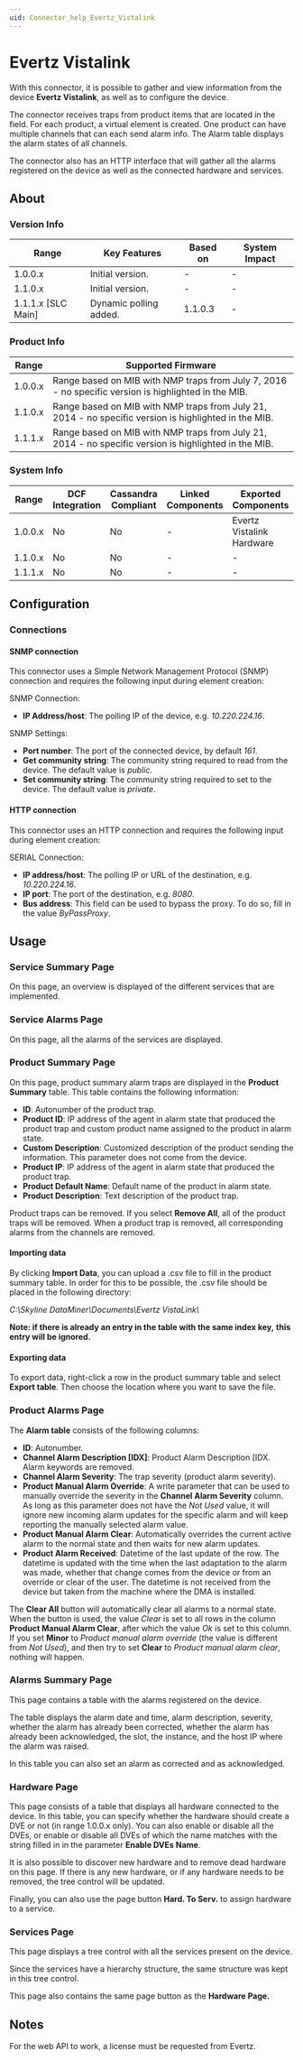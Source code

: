 ```yaml
---
uid: Connector_help_Evertz_Vistalink
---
```


# Evertz Vistalink

With this connector, it is possible to gather and view information from the device **Evertz Vistalink**, as well as to configure the device.

The connector receives traps from product items that are located in the field. For each product, a virtual element is created. One product can have multiple channels that can each send alarm info. The Alarm table displays the alarm states of all channels.

The connector also has an HTTP interface that will gather all the alarms registered on the device as well as the connected hardware and services.

## About

### Version Info

| **Range**            | **Key Features**       | **Based on** | **System Impact** |
|----------------------|------------------------|--------------|-------------------|
| 1.0.0.x              | Initial version.       | -            | -                 |
| 1.1.0.x              | Initial version.       | -            | -                 |
| 1.1.1.x [SLC Main]   | Dynamic polling added. | 1.1.0.3      | -                 |

### Product Info

| Range     | Supported Firmware                                                                                    |
|-----------|-------------------------------------------------------------------------------------------------------|
| 1.0.0.x   | Range based on MIB with NMP traps from July 7, 2016 - no specific version is highlighted in the MIB.  |
| 1.1.0.x   | Range based on MIB with NMP traps from July 21, 2014 - no specific version is highlighted in the MIB. |
| 1.1.1.x   | Range based on MIB with NMP traps from July 21, 2014 - no specific version is highlighted in the MIB. |

### System Info

| Range     | DCF Integration     | Cassandra Compliant     | Linked Components     | Exported Components       |
|-----------|---------------------|-------------------------|-----------------------|---------------------------|
| 1.0.0.x   | No                  | No                      | -                     | Evertz Vistalink Hardware |
| 1.1.0.x   | No                  | No                      | -                     | -                         |
| 1.1.1.x   | No                  | No                      | -                     | -                         |

## Configuration

### Connections

#### SNMP connection

This connector uses a Simple Network Management Protocol (SNMP) connection and requires the following input during element creation:

SNMP Connection:

- **IP Address/host**: The polling IP of the device, e.g. *10.220.224.16*.

SNMP Settings:

- **Port number**: The port of the connected device, by default *161*.
- **Get community string**: The community string required to read from the device. The default value is *public*.
- **Set community string**: The community string required to set to the device. The default value is *private*.

#### HTTP connection

This connector uses an HTTP connection and requires the following input during element creation:

SERIAL Connection:

- **IP address/host**: The polling IP or URL of the destination, e.g. *10.220.224.16*.
- **IP port**: The port of the destination, e.g. *8080*.
- **Bus address**: This field can be used to bypass the proxy. To do so, fill in the value *ByPassProxy*.

## Usage

### Service Summary Page

On this page, an overview is displayed of the different services that are implemented.

### Service Alarms Page

On this page, all the alarms of the services are displayed.

### Product Summary Page

On this page, product summary alarm traps are displayed in the **Product Summary** table. This table contains the following information:

- **ID**: Autonumber of the product trap.
- **Product ID**: IP address of the agent in alarm state that produced the product trap and custom product name assigned to the product in alarm state.
- **Custom Description**: Customized description of the product sending the information. This parameter does not come from the device.
- **Product IP**: IP address of the agent in alarm state that produced the product trap.
- **Product Default Name**: Default name of the product in alarm state.
- **Product Description**: Text description of the product trap.

Product traps can be removed. If you select **Remove All**, all of the product traps will be removed. When a product trap is removed, all corresponding alarms from the channels are removed.

#### Importing data

By clicking **Import Data**, you can upload a .csv file to fill in the product summary table. In order for this to be possible, the .csv file should be placed in the following directory:

*C:\Skyline DataMiner\Documents\Evertz VistaLink\\*

**Note: if there is already an entry in the table with the same index key,** **this** **entry will be ignored.**

#### Exporting data

To export data, right-click a row in the product summary table and select **Export table**. Then choose the location where you want to save the file.

### Product Alarms Page

The **Alarm table** consists of the following columns:

- **ID**: Autonumber.
- **Channel Alarm Description \[IDX\]**: Product Alarm Description \[IDX. Alarm keywords are removed.
- **Channel Alarm Severity**: The trap severity (product alarm severity).
- **Product Manual Alarm Override**: A write parameter that can be used to manually override the severity in the **Channel Alarm Severity** column. As long as this parameter does not have the *Not Used* value, it will ignore new incoming alarm updates for the specific alarm and will keep reporting the manually selected alarm value.
- **Product Manual Alarm Clear**: Automatically overrides the current active alarm to the normal state and then waits for new alarm updates.
- **Product Alarm Received**: Datetime of the last update of the row. The datetime is updated with the time when the last adaptation to the alarm was made, whether that change comes from the device or from an override or clear of the user. The datetime is not received from the device but taken from the machine where the DMA is installed.

The **Clear All** button will automatically clear all alarms to a normal state. When the button is used, the value *Clear* is set to all rows in the column **Product Manual Alarm Clear**, after which the value *Ok* is set to this column. If you set **Minor** to *Product manual alarm override* (the value is different from *Not Used*), and then try to set **Clear** to *Product manual alarm clear*, nothing will happen.

### Alarms Summary Page

This page contains a table with the alarms registered on the device.

The table displays the alarm date and time, alarm description, severity, whether the alarm has already been corrected, whether the alarm has already been acknowledged, the slot, the instance, and the host IP where the alarm was raised.

In this table you can also set an alarm as corrected and as acknowledged.

### Hardware Page

This page consists of a table that displays all hardware connected to the device. In this table, you can specify whether the hardware should create a DVE or not (in range 1.0.0.x only). You can also enable or disable all the DVEs, or enable or disable all DVEs of which the name matches with the string filled in in the parameter **Enable DVEs Name**.

It is also possible to discover new hardware and to remove dead hardware on this page. If there is any new hardware, or if any hardware needs to be removed, the tree control will be updated.

Finally, you can also use the page button **Hard. To Serv.** to assign hardware to a service.

### Services Page

This page displays a tree control with all the services present on the device.

Since the services have a hierarchy structure, the same structure was kept in this tree control.

This page also contains the same page button as the **Hardware Page.**

## Notes

For the web API to work, a license must be requested from Evertz.
